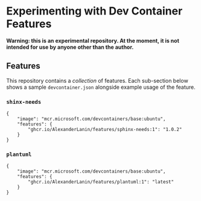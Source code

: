 # Experimenting with Dev Container Features

**Warning: this is an experimental repository.  At the moment, it is not intended for use by anyone other than the author.**

## Features

This repository contains a _collection_ of features. Each sub-section below shows a sample `devcontainer.json` alongside example usage of the feature.

### `shinx-needs`

```jsonc
{
    "image": "mcr.microsoft.com/devcontainers/base:ubuntu",
    "features": {
        "ghcr.io/AlexanderLanin/features/sphinx-needs:1": "1.0.2"
    }
}
```

### `plantuml`

```jsonc
{
    "image": "mcr.microsoft.com/devcontainers/base:ubuntu",
    "features": {
        "ghcr.io/AlexanderLanin/features/plantuml:1": "latest"
    }
}
```
